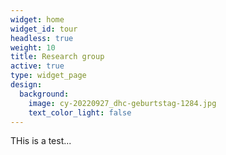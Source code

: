 ```yaml
---
widget: home
widget_id: tour
headless: true
weight: 10
title: Research group
active: true
type: widget_page
design:
  background:
    image: cy-20220927_dhc-geburtstag-1284.jpg
    text_color_light: false
---
```

THis is a test...